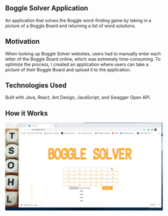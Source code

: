 ## Boggle Solver Application
An application that solves the Boggle word-finding game by taking in a picture of a Boggle Board and returning a list of word solutions. 

## Motivation
When looking up Boggle Solver websites, users had to manually enter each letter of the Boggle Board online, which was extremely time-consuming. To optimize the process, I created an application where users can take a picture of their Boggle Board and upload it to the application. 

## Technologies Used
Built with Java, React, Ant Design, JavaScript, and Swagger Open API. 

## How it Works
![](Images/boggleSolver.png)
